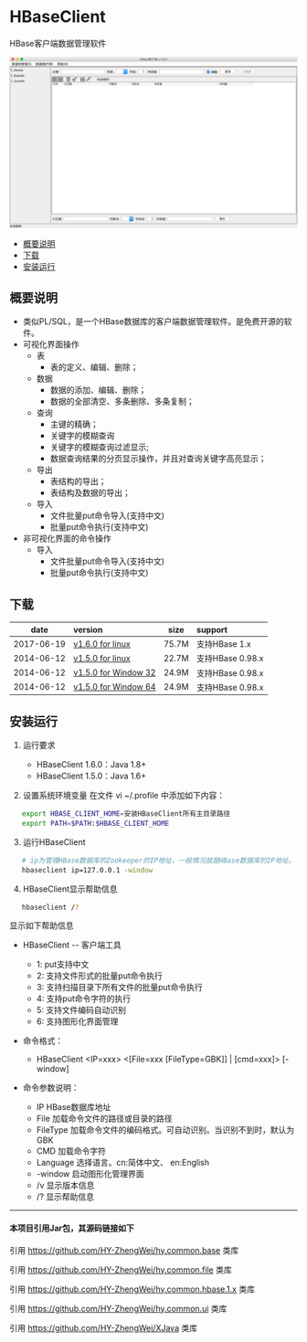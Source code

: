 # HBaseClient
HBase客户端数据管理软件


![image](images/HBaseClient_Main.png)

* [概要说明](#概要说明)
* [下载](#下载)
* [安装运行](#安装运行)



概要说明
------
* 类似PL/SQL，是一个HBase数据库的客户端数据管理软件。是免费开源的软件。
* 可视化界面操作
	* 表
		* 表的定义、编辑、删除；
	* 数据
		* 数据的添加、编辑、删除；
		* 数据的全部清空、多条删除、多条复制；
	* 查询
		* 主键的精确；
		* 关键字的模糊查询
		* 关键字的模糊查询过滤显示;
		* 数据查询结果的分页显示操作，并且对查询关键字高亮显示；
	* 导出
		* 表结构的导出；
		* 表结构及数据的导出；
	* 导入
		* 文件批量put命令导入(支持中文)
		* 批量put命令执行(支持中文)
* 非可视化界面的命令操作
	* 导入
		* 文件批量put命令导入(支持中文)
		* 批量put命令执行(支持中文)



下载
------
| date | version | size | support |
|:----------:|:------ |:------:|:-------- |
| 2017-06-19 | [v1.6.0 for linux](发布版本/v1.6/HBaseClient_1.6.tar.gz)     | 75.7M | 支持HBase 1.x |
| 2014-06-12 | [v1.5.0 for linux](发布版本/v1.5/HBaseClient_1.5.tar.gz)     | 22.7M | 支持HBase 0.98.x |
| 2014-06-12 | [v1.5.0 for Window 32](发布版本/v1.5/HBaseClient_1.5_32.exe) | 24.9M | 支持HBase 0.98.x |
| 2014-06-12 | [v1.5.0 for Window 64](发布版本/v1.5/HBaseClient_1.5_64.exe) | 24.9M | 支持HBase 0.98.x |



安装运行
------
1. 运行要求
   * HBaseClient 1.6.0：Java 1.8+
   * HBaseClient 1.5.0：Java 1.6+
   
2. 设置系统环境变量
   在文件 vi ~/.profile 中添加如下内容：
```sh
   export HBASE_CLIENT_HOME=安装HBaseClient所有主目录路径
   export PATH=$PATH:$HBASE_CLIENT_HOME
```

3. 运行HBaseClient
```sh
   # ip为管理HBase数据库的Zookeeper的IP地址，一般情况就是HBase数据库的IP地址。
   hbaseclient ip=127.0.0.1 -window
```

4. HBaseClient显示帮助信息
```sh
   hbaseclient /?
```
显示如下帮助信息
* HBaseClient -- 客户端工具
	* 1: put支持中文
	* 2: 支持文件形式的批量put命令执行
	* 3: 支持扫描目录下所有文件的批量put命令执行
	* 4: 支持put命令字符的执行
	* 5: 支持文件编码自动识别
	* 6: 支持图形化界面管理

* 命令格式：
	* HBaseClient <IP=xxx> <[File=xxx [FileType=GBK]] | [cmd=xxx]> [-window]

* 命令参数说明：
	* IP         HBase数据库地址
	* File       加载命令文件的路径或目录的路径
	* FileType   加载命令文件的编码格式。可自动识别。当识别不到时，默认为GBK
	* CMD        加载命令字符
	* Language   选择语言。cn:简体中文、 en:English
	* -window    启动图形化管理界面
	* /v         显示版本信息
	* /?         显示帮助信息


---
#### 本项目引用Jar包，其源码链接如下
引用 https://github.com/HY-ZhengWei/hy.common.base 类库

引用 https://github.com/HY-ZhengWei/hy.common.file 类库

引用 https://github.com/HY-ZhengWei/hy.common.hbase.1.x 类库

引用 https://github.com/HY-ZhengWei/hy.common.ui 类库

引用 https://github.com/HY-ZhengWei/XJava 类库